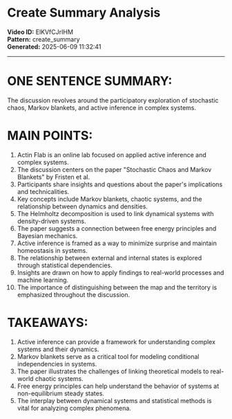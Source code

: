 # Create Summary Analysis

**Video ID:** ElKVfCJrIHM  
**Pattern:** create_summary  
**Generated:** 2025-06-09 11:32:41  

---

# ONE SENTENCE SUMMARY:
The discussion revolves around the participatory exploration of stochastic chaos, Markov blankets, and active inference in complex systems.

# MAIN POINTS:
1. Actin Flab is an online lab focused on applied active inference and complex systems.
2. The discussion centers on the paper "Stochastic Chaos and Markov Blankets" by Fristen et al.
3. Participants share insights and questions about the paper's implications and technicalities.
4. Key concepts include Markov blankets, chaotic systems, and the relationship between dynamics and densities.
5. The Helmholtz decomposition is used to link dynamical systems with density-driven systems.
6. The paper suggests a connection between free energy principles and Bayesian mechanics.
7. Active inference is framed as a way to minimize surprise and maintain homeostasis in systems.
8. The relationship between external and internal states is explored through statistical dependencies.
9. Insights are drawn on how to apply findings to real-world processes and machine learning.
10. The importance of distinguishing between the map and the territory is emphasized throughout the discussion.

# TAKEAWAYS:
1. Active inference can provide a framework for understanding complex systems and their dynamics.
2. Markov blankets serve as a critical tool for modeling conditional independencies in systems.
3. The paper illustrates the challenges of linking theoretical models to real-world chaotic systems.
4. Free energy principles can help understand the behavior of systems at non-equilibrium steady states.
5. The interplay between dynamical systems and statistical methods is vital for analyzing complex phenomena.